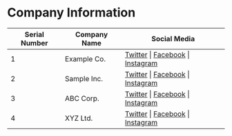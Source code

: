 # Company Information

| Serial Number | Company Name | Social Media |
| ------------- | ------------ | ------------ |
| 1             | Example Co.  | [Twitter](https://twitter.com/exampleco) \| [Facebook](https://facebook.com/exampleco) \| [Instagram](https://instagram.com/exampleco) |
| 2             | Sample Inc.  | [Twitter](https://twitter.com/sampleinc) \| [Facebook](https://facebook.com/sampleinc) \| [Instagram](https://instagram.com/sampleinc) |
| 3             | ABC Corp.    | [Twitter](https://twitter.com/abccorp) \| [Facebook](https://facebook.com/abccorp) \| [Instagram](https://instagram.com/abccorp) |
| 4             | XYZ Ltd.     | [Twitter](https://twitter.com/xyzltd) \| [Facebook](https://facebook.com/xyzltd) \| [Instagram](https://instagram.com/xyzltd) |

